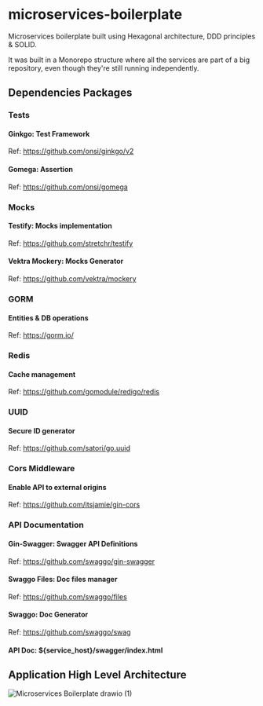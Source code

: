 # microservices-boilerplate
Microservices boilerplate built using Hexagonal architecture, DDD principles &amp; SOLID.

It was built in a Monorepo structure where all the services are part of a big repository, even though they're 
still running independently.

## Dependencies Packages

### Tests
#### Ginkgo: Test Framework
Ref: https://github.com/onsi/ginkgo/v2
#### Gomega: Assertion
Ref: https://github.com/onsi/gomega

### Mocks
#### Testify: Mocks implementation
Ref: https://github.com/stretchr/testify
#### Vektra Mockery: Mocks Generator
Ref: https://github.com/vektra/mockery

### GORM
#### Entities & DB operations
Ref: https://gorm.io/

### Redis
#### Cache management
Ref: https://github.com/gomodule/redigo/redis

### UUID
#### Secure ID generator
Ref: https://github.com/satori/go.uuid

### Cors Middleware
#### Enable API to external origins
Ref: https://github.com/itsjamie/gin-cors

### API Documentation
#### Gin-Swagger: Swagger API Definitions
Ref: https://github.com/swaggo/gin-swagger
#### Swaggo Files: Doc files manager
Ref: https://github.com/swaggo/files
#### Swaggo: Doc Generator
Ref: https://github.com/swaggo/swag

#### API Doc: ${service_host}/swagger/index.html

## Application High Level Architecture
![Microservices Boilerplate drawio (1)](https://user-images.githubusercontent.com/32846823/182005597-e9512985-27d9-45ce-b74f-6b0bd4e8f9f2.png)
